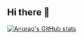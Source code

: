 ## Hi there 👋

[![Anurag's GitHub stats](https://github-readme-stats.vercel.app/api?username=Stitch-1028)](https://github.com/anuraghazra/github-readme-stats)
